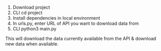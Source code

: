 1. Download project
2. CLI cd project
3. Install dependencies in local environment
4. In urls.py, enter URL of API you want to download data from
5. CLI python3 main.py
   
This will download the data currently available from the API & download new data when available.
